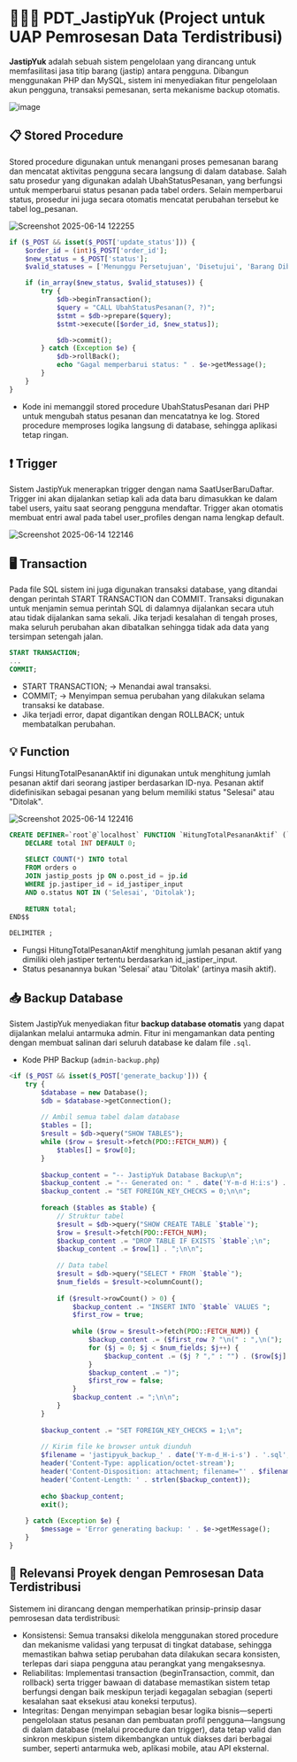 # 👩🏻‍💻 PDT_JastipYuk (Project untuk UAP Pemrosesan Data Terdistribusi)

**JastipYuk** adalah sebuah sistem pengelolaan yang dirancang untuk memfasilitasi jasa titip barang (jastip) antara pengguna. Dibangun menggunakan PHP dan MySQL, sistem ini menyediakan fitur pengelolaan akun pengguna, transaksi pemesanan, serta mekanisme backup otomatis.

![image](https://github.com/user-attachments/assets/f0dd3b83-aaa8-4145-85cc-c73dc13a22c7)

## 📋 Stored Procedure
Stored procedure digunakan untuk menangani proses pemesanan barang dan mencatat aktivitas pengguna secara langsung di dalam database. Salah satu prosedur yang digunakan adalah UbahStatusPesanan, yang berfungsi untuk memperbarui status pesanan pada tabel orders. Selain memperbarui status, prosedur ini juga secara otomatis mencatat perubahan tersebut ke tabel log_pesanan.

![Screenshot 2025-06-14 122255](https://github.com/user-attachments/assets/96c866a1-0447-434c-b0fe-931c11348bf9)

```php
if ($_POST && isset($_POST['update_status'])) {
    $order_id = (int)$_POST['order_id'];
    $new_status = $_POST['status'];
    $valid_statuses = ['Menunggu Persetujuan', 'Disetujui', 'Barang Dibeli', 'Dikirim', 'Selesai', 'Ditolak'];

    if (in_array($new_status, $valid_statuses)) {
        try {
            $db->beginTransaction();
            $query = "CALL UbahStatusPesanan(?, ?)";
            $stmt = $db->prepare($query);
            $stmt->execute([$order_id, $new_status]);

            $db->commit();
        } catch (Exception $e) {
            $db->rollBack();
            echo "Gagal memperbarui status: " . $e->getMessage();
        }
    }
} 
```

* Kode ini memanggil stored procedure UbahStatusPesanan dari PHP untuk mengubah status pesanan dan mencatatnya ke log. Stored procedure memproses logika langsung di database, sehingga aplikasi tetap ringan.

## ❗ Trigger
Sistem JastipYuk menerapkan trigger dengan nama SaatUserBaruDaftar. Trigger ini akan dijalankan setiap kali ada data baru dimasukkan ke dalam tabel users, yaitu saat seorang pengguna mendaftar. Trigger akan otomatis membuat entri awal pada tabel user_profiles dengan nama lengkap default.

![Screenshot 2025-06-14 122146](https://github.com/user-attachments/assets/81248988-8823-4944-b6bc-e2c16c1be98d)


## 🖥️ Transaction
Pada file SQL sistem ini juga digunakan transaksi database, yang ditandai dengan perintah START TRANSACTION dan COMMIT. Transaksi digunakan untuk menjamin semua perintah SQL di dalamnya dijalankan secara utuh atau tidak dijalankan sama sekali. Jika terjadi kesalahan di tengah proses, maka seluruh perubahan akan dibatalkan sehingga tidak ada data yang tersimpan setengah jalan.

```sql
START TRANSACTION;
...
COMMIT;
```

* START TRANSACTION; → Menandai awal transaksi.
* COMMIT; → Menyimpan semua perubahan yang dilakukan selama transaksi ke database.
* Jika terjadi error, dapat digantikan dengan ROLLBACK; untuk membatalkan perubahan.


## 💡 Function
Fungsi HitungTotalPesananAktif ini digunakan untuk menghitung jumlah pesanan aktif dari seorang jastiper berdasarkan ID-nya. Pesanan aktif didefinisikan sebagai pesanan yang belum memiliki status "Selesai" atau "Ditolak". 

![Screenshot 2025-06-14 122416](https://github.com/user-attachments/assets/e8f42df4-c4ee-42e3-979e-71f3b1c9e781)

```sql
CREATE DEFINER=`root`@`localhost` FUNCTION `HitungTotalPesananAktif` (`id_jastiper_input` INT) RETURNS INT DETERMINISTIC READS SQL DATA BEGIN
    DECLARE total INT DEFAULT 0;
    
    SELECT COUNT(*) INTO total
    FROM orders o
    JOIN jastip_posts jp ON o.post_id = jp.id
    WHERE jp.jastiper_id = id_jastiper_input 
    AND o.status NOT IN ('Selesai', 'Ditolak');
    
    RETURN total;
END$$

DELIMITER ;
```
* Fungsi HitungTotalPesananAktif menghitung jumlah pesanan aktif yang dimiliki oleh jastiper tertentu berdasarkan id_jastiper_input.
* Status pesanannya bukan 'Selesai' atau 'Ditolak' (artinya masih aktif).


## 📥 Backup Database
Sistem JastipYuk menyediakan fitur **backup database otomatis** yang dapat dijalankan melalui antarmuka admin. Fitur ini mengamankan data penting dengan membuat salinan dari seluruh database ke dalam file `.sql`.

* Kode PHP Backup (`admin-backup.php`)

```php
<if ($_POST && isset($_POST['generate_backup'])) {
    try {
        $database = new Database();
        $db = $database->getConnection();
        
        // Ambil semua tabel dalam database
        $tables = [];
        $result = $db->query("SHOW TABLES");
        while ($row = $result->fetch(PDO::FETCH_NUM)) {
            $tables[] = $row[0];
        }
        
        $backup_content = "-- JastipYuk Database Backup\n";
        $backup_content .= "-- Generated on: " . date('Y-m-d H:i:s') . "\n\n";
        $backup_content .= "SET FOREIGN_KEY_CHECKS = 0;\n\n";
        
        foreach ($tables as $table) {
            // Struktur tabel
            $result = $db->query("SHOW CREATE TABLE `$table`");
            $row = $result->fetch(PDO::FETCH_NUM);
            $backup_content .= "DROP TABLE IF EXISTS `$table`;\n";
            $backup_content .= $row[1] . ";\n\n";
            
            // Data tabel
            $result = $db->query("SELECT * FROM `$table`");
            $num_fields = $result->columnCount();
            
            if ($result->rowCount() > 0) {
                $backup_content .= "INSERT INTO `$table` VALUES ";
                $first_row = true;
                
                while ($row = $result->fetch(PDO::FETCH_NUM)) {
                    $backup_content .= ($first_row ? "\n(" : ",\n(");
                    for ($j = 0; $j < $num_fields; $j++) {
                        $backup_content .= ($j ? "," : "") . ($row[$j] === null ? "NULL" : "'" . addslashes($row[$j]) . "'");
                    }
                    $backup_content .= ")";
                    $first_row = false;
                }
                $backup_content .= ";\n\n";
            }
        }
        
        $backup_content .= "SET FOREIGN_KEY_CHECKS = 1;\n";
        
        // Kirim file ke browser untuk diunduh
        $filename = 'jastipyuk_backup_' . date('Y-m-d_H-i-s') . '.sql';
        header('Content-Type: application/octet-stream');
        header('Content-Disposition: attachment; filename="' . $filename . '"');
        header('Content-Length: ' . strlen($backup_content));
        
        echo $backup_content;
        exit();
        
    } catch (Exception $e) {
        $message = 'Error generating backup: ' . $e->getMessage();
    }
}
```

## 📌 Relevansi Proyek dengan Pemrosesan Data Terdistribusi
Sistemem ini dirancang dengan memperhatikan prinsip-prinsip dasar pemrosesan data terdistribusi:
* Konsistensi: Semua transaksi dikelola menggunakan stored procedure dan mekanisme validasi yang terpusat di tingkat database, sehingga memastikan bahwa setiap perubahan data dilakukan secara konsisten, terlepas dari siapa pengguna atau perangkat yang mengaksesnya.
* Reliabilitas: Implementasi transaction (beginTransaction, commit, dan rollback) serta trigger bawaan di database memastikan sistem tetap berfungsi dengan baik meskipun terjadi kegagalan sebagian (seperti kesalahan saat eksekusi atau koneksi terputus).
* Integritas: Dengan menyimpan sebagian besar logika bisnis—seperti pengelolaan status pesanan dan pembuatan profil pengguna—langsung di dalam database (melalui procedure dan trigger), data tetap valid dan sinkron meskipun sistem dikembangkan untuk diakses dari berbagai sumber, seperti antarmuka web, aplikasi mobile, atau API eksternal.
